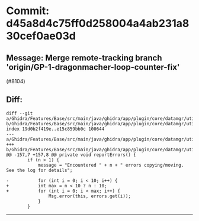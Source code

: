 # Commit: d45a8d4c75ff0d258004a4ab231a830cef0ae03d
## Message: Merge remote-tracking branch 'origin/GP-1-dragonmacher-loop-counter-fix'
(#8104)
## Diff:
```
diff --git a/Ghidra/Features/Base/src/main/java/ghidra/app/plugin/core/datamgr/util/DataTypeTreeCopyMoveTask.java b/Ghidra/Features/Base/src/main/java/ghidra/app/plugin/core/datamgr/util/DataTypeTreeCopyMoveTask.java
index 19d0b2f419e..e15c859bb0c 100644
--- a/Ghidra/Features/Base/src/main/java/ghidra/app/plugin/core/datamgr/util/DataTypeTreeCopyMoveTask.java
+++ b/Ghidra/Features/Base/src/main/java/ghidra/app/plugin/core/datamgr/util/DataTypeTreeCopyMoveTask.java
@@ -157,7 +157,8 @@ private void reportErrors() {
 		if (n > 1) {
 			message = "Encountered " + n + " errors copying/moving.  See the log for details";
 
-			for (int i = 0; i < 10; i++) {
+			int max = n < 10 ? n : 10;
+			for (int i = 0; i < max; i++) {
 				Msg.error(this, errors.get(i));
 			}
 		}
```
-----------------------------------
